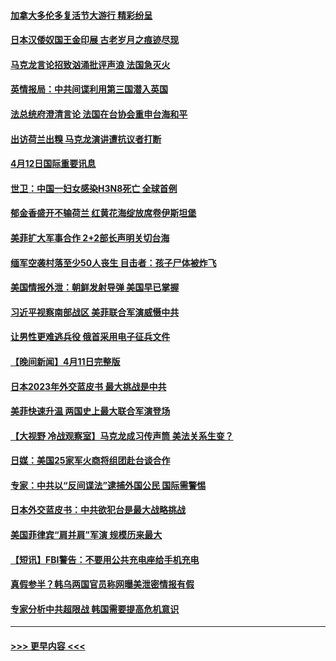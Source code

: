 #### [加拿大多伦多复活节大游行 精彩纷呈](../pages/prog202/a103689368.md?t=04130343) 
#### [日本汉倭奴国王金印展  古老岁月之痕迹尽现](../pages/prog202/a103689338.md?t=04130343) 
#### [马克龙言论招致汹涌批评声浪 法国急灭火](../pages/prog202/a103689235.md?t=04130343) 
#### [英情报局：中共间谍利用第三国潜入英国](../pages/prog202/a103689106.md?t=04130343) 
#### [法总统府澄清言论 法国在台协会重申台海和平](../pages/prog202/a103689110.md?t=04130343) 
#### [出访荷兰出糗 马克龙演讲遭抗议者打断](../pages/prog202/a103689097.md?t=04130343) 
#### [4月12日国际重要讯息](../pages/prog202/a103689108.md?t=04130343) 
#### [世卫：中国一妇女感染H3N8死亡 全球首例](../pages/prog202/a103689101.md?t=04130343) 
#### [郁金香盛开不输荷兰 红黄花海绽放席卷伊斯坦堡](../pages/prog202/a103689091.md?t=04130343) 
#### [美菲扩大军事合作 2+2部长声明关切台海](../pages/prog202/a103689079.md?t=04130343) 
#### [缅军空袭村落至少50人丧生 目击者：孩子尸体被炸飞](../pages/prog202/a103689005.md?t=04130343) 
#### [美国情报外泄：朝鲜发射导弹 美国早已掌握](../pages/prog202/a103688995.md?t=04130343) 
#### [习近平视察南部战区 美菲联合军演威慑中共](../pages/prog202/a103688944.md?t=04130343) 
#### [让男性更难逃兵役 俄首采用电子征兵文件](../pages/prog202/a103688948.md?t=04130343) 
#### [【晚间新闻】4月11日完整版](../pages/prog202/a103688851.md?t=04130343) 
#### [日本2023年外交蓝皮书 最大挑战是中共](../pages/prog202/a103688739.md?t=04130343) 
#### [美菲快速升温 两国史上最大联合军演登场](../pages/prog202/a103688737.md?t=04130343) 
#### [【大视野 冷战观察室】马克龙成习传声筒 美法关系生变？](../pages/prog202/a103688733.md?t=04130343) 
#### [日媒：美国25家军火商将组团赴台谈合作](../pages/prog202/a103688625.md?t=04130343) 
#### [专家：中共以“反间谍法”逮捕外国公民 国际需警惕](../pages/prog202/a103688583.md?t=04130343) 
#### [日本外交蓝皮书：中共欲犯台是最大战略挑战](../pages/prog202/a103688577.md?t=04130343) 
#### [美国菲律宾“肩并肩”军演 规模历来最大](../pages/prog202/a103688578.md?t=04130343) 
#### [【短讯】FBI警告：不要用公共充电座给手机充电](../pages/prog202/a103688582.md?t=04130343) 
#### [真假参半？韩乌两国官员称网曝美泄密情报有假](../pages/prog202/a103688535.md?t=04130343) 
#### [专家分析中共超限战 韩国需要提高危机意识](../pages/prog202/a103688491.md?t=04130343) 

----
#### [ >>> 更早内容 <<< ](../indexes/prog202-earlier.md)
